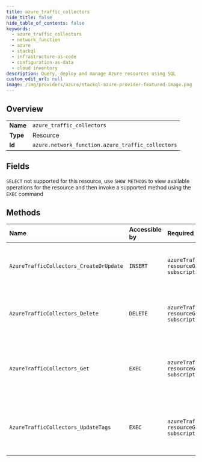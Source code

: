 ```yaml
---
title: azure_traffic_collectors
hide_title: false
hide_table_of_contents: false
keywords:
  - azure_traffic_collectors
  - network_function
  - azure    
  - stackql
  - infrastructure-as-code
  - configuration-as-data
  - cloud inventory
description: Query, deploy and manage Azure resources using SQL
custom_edit_url: null
image: /img/providers/azure/stackql-azure-provider-featured-image.png
---
```

  
    

## Overview
<table><tbody>
<tr><td><b>Name</b></td><td><code>azure_traffic_collectors</code></td></tr>
<tr><td><b>Type</b></td><td>Resource</td></tr>
<tr><td><b>Id</b></td><td><code>azure.network_function.azure_traffic_collectors</code></td></tr>
</tbody></table>

## Fields
`SELECT` not supported for this resource, use `SHOW METHODS` to view available operations for the resource and then invoke a supported method using the `EXEC` command  
## Methods
| Name | Accessible by | Required Params | Description |
|:-----|:--------------|:----------------|:------------|
| `AzureTrafficCollectors_CreateOrUpdate` | `INSERT` | `azureTrafficCollectorName, resourceGroupName, subscriptionId` | Creates or updates a Azure Traffic Collector resource |
| `AzureTrafficCollectors_Delete` | `DELETE` | `azureTrafficCollectorName, resourceGroupName, subscriptionId` | Deletes a specified Azure Traffic Collector resource. |
| `AzureTrafficCollectors_Get` | `EXEC` | `azureTrafficCollectorName, resourceGroupName, subscriptionId` | Gets the specified Azure Traffic Collector in a specified resource group |
| `AzureTrafficCollectors_UpdateTags` | `EXEC` | `azureTrafficCollectorName, resourceGroupName, subscriptionId` | Updates the specified Azure Traffic Collector tags. |
